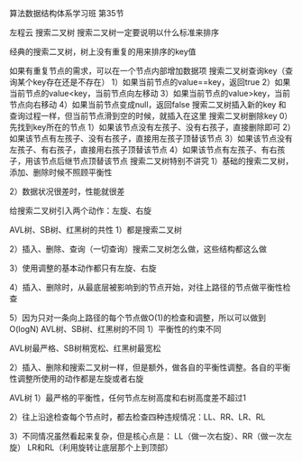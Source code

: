 算法数据结构体系学习班
第35节

左程云
搜索二叉树
搜索二叉树一定要说明以什么标准来排序

经典的搜索二叉树，树上没有重复的用来排序的key值

如果有重复节点的需求，可以在一个节点内部增加数据项
搜索二叉树查询key（查询某个key存在还是不存在）
1）如果当前节点的value==key，返回true
2）如果当前节点的value<key，当前节点向左移动
3）如果当前节点的value>key，当前节点向右移动
4）如果当前节点变成null，返回false
搜索二叉树插入新的key
和查询过程一样，但当前节点滑到空的时候，就插入在这里
搜索二叉树删除key
0）先找到key所在的节点
1）如果该节点没有左孩子、没有右孩子，直接删除即可
2）如果该节点有左孩子、没有右孩子，直接用左孩子顶替该节点
3）如果该节点没有左孩子、有右孩子，直接用右孩子顶替该节点
4）如果该节点有左孩子、有右孩子，用该节点后继节点顶替该节点
搜索二叉树特别不讲究
1）基础的搜索二叉树，添加、删除时候不照顾平衡性

2）数据状况很差时，性能就很差


给搜索二叉树引入两个动作：左旋、右旋

AVL树、SB树、红黑树的共性
1）都是搜索二叉树

2）插入、删除、查询（一切查询）搜索二叉树怎么做，这些结构都这么做

3）使用调整的基本动作都只有左旋、右旋

4）插入、删除时，从最底层被影响到的节点开始，对往上路径的节点做平衡性检查

5）因为只对一条向上路径的每个节点做O(1)的检查和调整，所以可以做到O(logN)
AVL树、SB树、红黑树的不同
1）平衡性的约束不同

AVL树最严格、SB树稍宽松、红黑树最宽松

2）插入、删除和搜索二叉树一样，但是额外，做各自的平衡性调整。各自的平衡性调整所使用的动作都是左旋或者右旋

AVL树
1）最严格的平衡性，任何节点左树高度和右树高度差不超过1

2）往上沿途检查每个节点时，都去检查四种违规情况：LL、RR、LR、RL

3）不同情况虽然看起来复杂，但是核心点是：
LL（做一次右旋）、RR（做一次左旋）
LR和RL（利用旋转让底层那个上到顶部）
